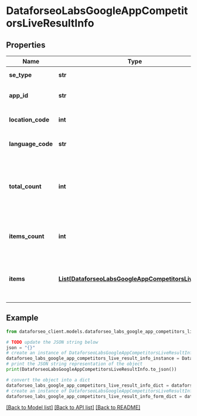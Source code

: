 # DataforseoLabsGoogleAppCompetitorsLiveResultInfo


## Properties

Name | Type | Description | Notes
------------ | ------------- | ------------- | -------------
**se_type** | **str** | search engine type | [optional] 
**app_id** | **str** | id of the app in a POST array | [optional] 
**location_code** | **int** | location code in a POST array | [optional] 
**language_code** | **str** | language code in a POST array | [optional] 
**total_count** | **int** | total amount of results in our database relevant to your request | [optional] 
**items_count** | **int** | the number of results returned in the items array | [optional] 
**items** | [**List[DataforseoLabsGoogleAppCompetitorsLiveItem]**](DataforseoLabsGoogleAppCompetitorsLiveItem.md) | contains data related to the app_id and competitor applications | [optional] 

## Example

```python
from dataforseo_client.models.dataforseo_labs_google_app_competitors_live_result_info import DataforseoLabsGoogleAppCompetitorsLiveResultInfo

# TODO update the JSON string below
json = "{}"
# create an instance of DataforseoLabsGoogleAppCompetitorsLiveResultInfo from a JSON string
dataforseo_labs_google_app_competitors_live_result_info_instance = DataforseoLabsGoogleAppCompetitorsLiveResultInfo.from_json(json)
# print the JSON string representation of the object
print(DataforseoLabsGoogleAppCompetitorsLiveResultInfo.to_json())

# convert the object into a dict
dataforseo_labs_google_app_competitors_live_result_info_dict = dataforseo_labs_google_app_competitors_live_result_info_instance.to_dict()
# create an instance of DataforseoLabsGoogleAppCompetitorsLiveResultInfo from a dict
dataforseo_labs_google_app_competitors_live_result_info_form_dict = dataforseo_labs_google_app_competitors_live_result_info.from_dict(dataforseo_labs_google_app_competitors_live_result_info_dict)
```
[[Back to Model list]](../README.md#documentation-for-models) [[Back to API list]](../README.md#documentation-for-api-endpoints) [[Back to README]](../README.md)


